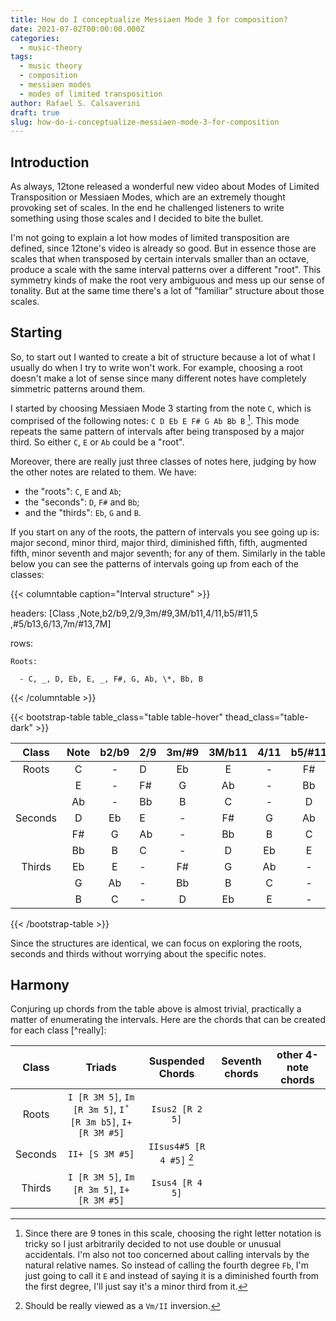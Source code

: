 ```yaml
---
title: How do I conceptualize Messiaen Mode 3 for composition?
date: 2021-07-02T00:00:00.000Z
categories:
  - music-theory
tags:
  - music theory
  - composition
  - messiaen modes
  - modes of limited transposition
author: Rafael S. Calsaverini
draft: true
slug: how-do-i-conceptualize-messiaen-mode-3-for-composition
---
```


## Introduction

As always, 12tone released a wonderful new video about Modes of Limited Transposition or Messiaen Modes, which are an extremely thought provoking set of scales. In the end he challenged listeners to write something using those scales and I decided to bite the bullet.

I'm not going to explain a lot how modes of limited transposition are defined, since 12tone's video is already so good. But in essence those are scales that when transposed by certain intervals smaller than an octave, produce a scale with the same interval patterns over a different "root". This symmetry kinds of make the root very ambiguous and mess up our sense of tonality. But at the same time there's a lot of "familiar" structure about those scales.

## Starting

So, to start out I wanted to create a bit of structure because a lot of what I usually do when I try to write won't work. For example, choosing a root doesn't make a lot of sense since many different notes have completely simmetric patterns around them.

I started by choosing Messiaen Mode 3 starting from the note `C`, which is comprised of the following notes: `C D Eb E F# G Ab Bb B` [^footnote1]. This mode repeats the same pattern of intervals after being transposed by a major third. So either `C`, `E` or `Ab` could be a "root".

Moreover, there are really just three classes of notes here, judging by how the other notes are related to them. We have:

- the "roots": `C`, `E` and `Ab`;
- the "seconds": `D`, `F#` and `Bb`;
- and the "thirds": `Eb`, `G` and `B`.

If you start on any of the roots, the pattern of intervals you see going up is: major second, minor third, major third, diminished fifth, fifth, augmented fifth, minor seventh and major seventh; for any of them. Similarly in the table below you can see the patterns of intervals going up from each of the classes:

{{< columntable caption="Interval structure" >}}

headers: [Class ,Note,b2/b9,2/9,3m/\#9,3M/b11,4/11,b5/\#11,5 ,\#5/b13,6/13,7m/\#13,7M]

rows:

    Roots:

      - C, _, D, Eb, E, _, F#, G, Ab, \*, Bb, B

{{< /columntable >}}

{{< bootstrap-table table_class="table table-hover" thead_class="table-dark" >}}

|  Class  | Note | b2/b9 | 2/9 | 3m/\#9 | 3M/b11 | 4/11 | b5/\#11 | 5   | \#5/b13 | 6/13 | 7m/\#13 | 7M  |
| :-----: | :--: | :---: | --- | :----: | :----: | :--: | :-----: | --- | :-----: | :--: | :-----: | :-: |
|  Roots  |  C   |   -   | D   |   Eb   |   E    |  -   |   F\#   | G   |   Ab    |  -   |   Bb    |  B  |
|         |  E   |   -   | F\# |   G    |   Ab   |  -   |   Bb    | B   |    C    |  -   |    D    | Eb  |
|         |  Ab  |   -   | Bb  |   B    |   C    |  -   |    D    | Eb  |    E    |  -   |   F\#   |  G  |
| Seconds |  D   |  Eb   | E   |   -    |  F\#   |  G   |   Ab    | -   |   Bb    |  B   |    C    |  -  |
|         | F\#  |   G   | Ab  |   -    |   Bb   |  B   |    C    | -   |    D    |  Eb  |    E    |  -  |
|         |  Bb  |   B   | C   |   -    |   D    |  Eb  |    E    | -   |   F\#   |  G   |   Ab    |  -  |
| Thirds  |  Eb  |   E   | -   |  F\#   |   G    |  Ab  |    -    | Bb  |    B    |  C   |    -    |  D  |
|         |  G   |  Ab   | -   |   Bb   |   B    |  C   |    -    | D   |   Eb    |  E   |    -    | F\# |
|         |  B   |   C   | -   |   D    |   Eb   |  E   |    -    | F#  |    G    |  Ab  |    -    | Bb  |

{{< /bootstrap-table >}}

Since the structures are identical, we can focus on exploring the roots, seconds and thirds without worrying about the specific notes.

## Harmony

Conjuring up chords from the table above is almost trivial, practically a matter of enumerating the intervals. Here are the chords that can be created for each class [^really]:

|  Class  |                           Triads                            |       Suspended Chords       | Seventh chords | other 4-note chords |
| :-----: | :---------------------------------------------------------: | :--------------------------: | :------------: | :-----------------: |
|  Roots  | `I [R 3M 5]`, `Im [R 3m 5]`, `I˚ [R 3m b5]`, `I+ [R 3M #5]` |       `Isus2 [R 2 5]`        |                |                     |
| Seconds |                       `II+ [S 3M #5]`                       | `IIsus4#5 [R 4 #5]` [^sus#5] |                |                     |
| Thirds  |         `I [R 3M 5]`, `Im [R 3m 5]`, `I+ [R 3M #5]`         |       `Isus4 [R 4 5]`        |                |                     |

[^footnote1]: Since there are 9 tones in this scale, choosing the right letter notation is tricky so I just arbitrarily decided to not use double or unusual accidentals. I'm also not too concerned about calling intervals by the natural relative names. So instead of calling the fourth degree `Fb`, I'm just going to call it `E` and instead of saying it is a diminished fourth from the first degree, I'll just say it's a minor third from it.
[^sus#5]: Should be really viewed as a `Vm/II` inversion.
